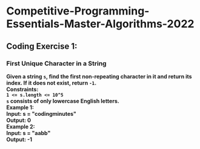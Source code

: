 # Competitive-Programming-Essentials-Master-Algorithms-2022
## Coding Exercise 1:
### First Unique Character in a String
**Given a string `s`, find the first non-repeating character in it and return its index. If it does not exist, return `-1`.<br />Constraints:<br />`1 <= s.length <= 10^5`<br /> `s` consists of only lowercase English letters.<br />Example 1: <br /> Input: s = "codingminutes" <br /> Output: 0 <br /> Example 2: <br /> Input: s = "aabb"<br /> Output: -1**
     

